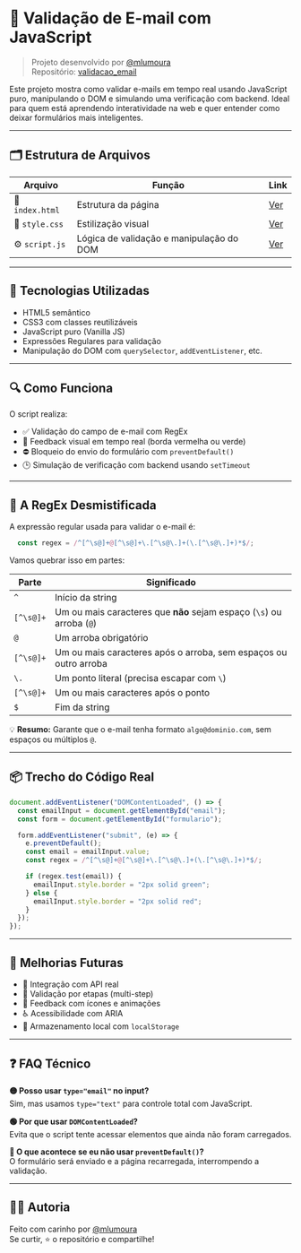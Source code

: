 # 📧 Validação de E-mail com JavaScript

> Projeto desenvolvido por [@mlumoura](https://github.com/mlumoura)  
> Repositório: [validacao_email](https://github.com/mlumoura/validacao_email)

Este projeto mostra como validar e-mails em tempo real usando JavaScript puro, manipulando o DOM e simulando uma verificação com backend. Ideal para quem está aprendendo interatividade na web e quer entender como deixar formulários mais inteligentes.

---

## 🗂️ Estrutura de Arquivos

| Arquivo        | Função                                      | Link |
|----------------|---------------------------------------------|------|
| 📄 `index.html` | Estrutura da página                         | [Ver](https://github.com/mlumoura/validacao_email/blob/main/index.html) |
| 🎨 `style.css`  | Estilização visual                          | [Ver](https://github.com/mlumoura/validacao_email/blob/main/style.css) |
| ⚙️ `script.js`  | Lógica de validação e manipulação do DOM    | [Ver](https://github.com/mlumoura/validacao_email/blob/main/script.js) |

---

## 🧠 Tecnologias Utilizadas

- HTML5 semântico  
- CSS3 com classes reutilizáveis  
- JavaScript puro (Vanilla JS)  
- Expressões Regulares para validação  
- Manipulação do DOM com `querySelector`, `addEventListener`, etc.

---

## 🔍 Como Funciona

O script realiza:

- ✅ Validação do campo de e-mail com RegEx  
- 🔄 Feedback visual em tempo real (borda vermelha ou verde)  
- ⛔ Bloqueio do envio do formulário com `preventDefault()`  
- 🕒 Simulação de verificação com backend usando `setTimeout`

---

## 🧪 A RegEx Desmistificada

A expressão regular usada para validar o e-mail é:

```js
  const regex = /^[^\s@]+@[^\s@]+\.[^\s@\.]+(\.[^\s@\.]+)*$/;
```

Vamos quebrar isso em partes:

| Parte             | Significado                                                                 |
|------------------|------------------------------------------------------------------------------|
| `^`              | Início da string                                                             |
| `[^\s@]+`        | Um ou mais caracteres que **não** sejam espaço (`\s`) ou arroba (`@`)        |
| `@`              | Um arroba obrigatório                                                        |
| `[^\s@]+`        | Um ou mais caracteres após o arroba, sem espaços ou outro arroba             |
| `\.`             | Um ponto literal (precisa escapar com `\`)                                  |
| `[^\s@]+`        | Um ou mais caracteres após o ponto                                           |
| `$`              | Fim da string                                                                |

💡 **Resumo:** Garante que o e-mail tenha formato `algo@dominio.com`, sem espaços ou múltiplos `@`.

---

## 📦 Trecho do Código Real

```js
document.addEventListener("DOMContentLoaded", () => {
  const emailInput = document.getElementById("email");
  const form = document.getElementById("formulario");

  form.addEventListener("submit", (e) => {
    e.preventDefault();
    const email = emailInput.value;
    const regex = /^[^\s@]+@[^\s@]+\.[^\s@\.]+(\.[^\s@\.]+)*$/;

    if (regex.test(email)) {
      emailInput.style.border = "2px solid green";
    } else {
      emailInput.style.border = "2px solid red";
    }
  });
});
```

---

## 🚀 Melhorias Futuras

- 🔗 Integração com API real  
- 🧩 Validação por etapas (multi-step)  
- 🧠 Feedback com ícones e animações  
- ♿ Acessibilidade com ARIA  
- 💾 Armazenamento local com `localStorage`

---

## ❓ FAQ Técnico

**🟡 Posso usar `type="email"` no input?**  
Sim, mas usamos `type="text"` para controle total com JavaScript.

**🟢 Por que usar `DOMContentLoaded`?**  
Evita que o script tente acessar elementos que ainda não foram carregados.

**🔴 O que acontece se eu não usar `preventDefault()`?**  
O formulário será enviado e a página recarregada, interrompendo a validação.

---

## 👩‍💻 Autoria

Feito com carinho por [@mlumoura](https://github.com/mlumoura)  
Se curtir, ⭐ o repositório e compartilhe!

